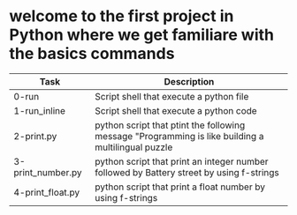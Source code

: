 # welcome to the first project in Python where we get familiare with the basics commands

| Task | Description |
| ---- | ----------- |
| 0-run | Script shell that execute a python file |
| 1-run_inline | Script shell that execute a python code |
| 2-print.py | python script that ptint the following message "Programming is like building a multilingual puzzle |
| 3-print_number.py | python script that print an integer number followed by Battery street by using f-strings |
| 4-print_float.py | python script that print a float number by using f-strings |

